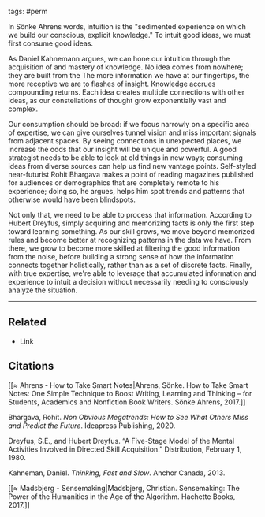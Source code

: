 tags: #perm

In Sönke Ahrens words, intuition is the "sedimented experience on which we build our conscious, explicit knowledge." To intuit good ideas, we must first consume good ideas. 

As Daniel Kahnemann argues, we can hone our intuition through the acquisition of and mastery of knowledge. No idea comes from nowhere; they are built from the The more information we have at our fingertips, the more receptive we are to flashes of insight. Knowledge accrues compounding returns. Each idea creates multiple connections with other ideas, as our constellations of thought grow exponentially vast and complex. 

Our consumption should be broad: if we focus narrowly on a specific area of expertise, we can give ourselves tunnel vision and miss important signals from adjacent spaces. By seeing connections in unexpected places, we increase the odds that our insight will be unique and powerful. A good strategist needs to be able to look at old things in new ways; consuming ideas from diverse sources can help us find new vantage points. Self-styled near-futurist Rohit Bhargava makes a point of reading magazines published for audiences or demographics that are completely remote to his experience; doing so, he argues, helps him spot trends and patterns that otherwise would have been blindspots. 

Not only that, we need to be able to process that information. According to Hubert Dreyfus, simply acquiring and memorizing facts is only the first step toward learning something. As our skill grows, we move beyond memorized rules and become better at recognizing patterns in the data we have. From there, we grow to become more skilled at filtering the good information from the noise, before building a strong sense of how the information connects together holistically, rather than as a set of discrete facts. Finally, with true expertise, we're able to leverage that accumulated information and experience to intuit a decision without necessarily needing to consciously analyze the situation. 

---
## Related
- Link

## Citations
[[≈ Ahrens - How to Take Smart Notes|Ahrens, Sönke. How to Take Smart Notes: One Simple Technique to Boost Writing, Learning and Thinking – for Students, Academics and Nonfiction Book Writers. Sönke Ahrens, 2017.]]

Bhargava, Rohit. *Non Obvious Megatrends: How to See What Others Miss and Predict the Future*. Ideapress Publishing, 2020.

Dreyfus, S.E., and Hubert Dreyfus. “A Five-Stage Model of the Mental Activities Involved in Directed Skill Acquisition.” Distribution, February 1, 1980.

Kahneman, Daniel. *Thinking, Fast and Slow*. Anchor Canada, 2013.

[[≈ Madsbjerg - Sensemaking|Madsbjerg, Christian. Sensemaking: The Power of the Humanities in the Age of the Algorithm. Hachette Books, 2017.]]